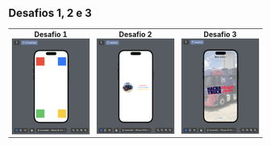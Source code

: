 <h2>Desafios 1, 2 e 3</h2>

<table>
  <tr>
    <td align="center">
      <strong>Desafio 1</strong><br>
      <img src="funcionamento/Desafio1.png" width="300">
    </td>
    <td align="center">
      <strong>Desafio 2</strong><br>
      <img src="funcionamento/Desafio2.png" width="300">
    </td>
    <td align="center">
      <strong>Desafio 3</strong><br>
      <img src="funcionamento/Desafio3.png" width="300">
    </td>
   
  </tr>
</table>
